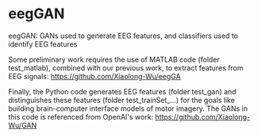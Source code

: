 # eegGAN

eegGAN: GANs used to generate EEG features, and classifiers used to identify EEG features


Some preliminary work requires the use of MATLAB code (folder test_matlab), combined with our previous work, to extract features from EEG signals:
https://github.com/Xiaolong-Wu/eegGA


Finally, the Python code generates EEG features (folder test_gan) and distinguishes these features (folder test_trainSet_...) for the goals like building brain-computer interface models of motor imagery.
The GANs in this code is referenced from OpenAI's work:
https://github.com/Xiaolong-Wu/GAN
